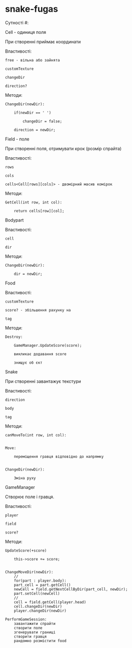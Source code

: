 # snake-fugas
Сутності #:


Cell - одиниця поля 


При створенні приймає координати 


Властивості: 

    free - вільна або зайнята 

    customTexture 

    changeDir 

    direction?


Методи: 

    ChangeDir(newDir): 

        if(newDir == ' ') 

            changeDir = false; 

        direction = newDir;



Field - поле 

При створенні поля, отримувати крок (розмір спрайта) 

Властивості: 

    rows 

    cols 

    cells<Cell[rows][cols]> - двомірний масив комірок


Методи: 

    GetCell(int row, int col): 

        return cells[row][col];


Bodypart 

Властивості: 

    cell 

    dir


Методи: 

    ChangeDir(newDir): 

        dir = newDir;


Food 

Властивості: 

    customTexture 

    score? - збільшення рахунку на 

    tag


Методи: 

    Destroy: 

        GameManager.UpdateScore(score); 

        викликає додавання score 

        знищує об єкт


Snake 

При створенні завантажує текстури 

Властивості: 

    direction 

    body 

    tag


Методи: 

    canMoveTo(int row, int col):


    Move:   

        переміщення гравця відповідно до напрямку


    ChangeDir(newDir):

        Зміна руху


GameManager 

Створює поле і гравця. 

Властивості: 

    player 

    field 

    score?
    

Методи: 

    UpdateScore(+score) 

        this->score += score;


    ChangeMoveDir(newDir):
        //
        for(part : player.body):
        part_cell = part.getCell()
        newCell = field.getNextCellByDir(part_cell, newDir);
        part.setCell(newCell)
        //
        cell = field.getCell(player.head)
        cell.changeDir(newDir)
        player.changeDir(newDir)

    PerformGameSession:
        завантажити спрайти
        створити поле
        згенерувати границі
        створити гравця
        рандомно розмістити food